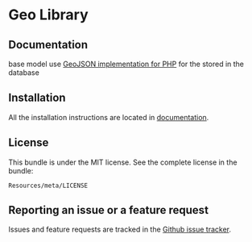 Geo Library
=========

Documentation
-------------

base model use [GeoJSON implementation for PHP](https://github.com/jmikola/geojson) for the stored in the database

Installation
------------

All the installation instructions are located in [documentation](https://github.com/4devs/Geo/blob/master/Resources/doc/index.md).

License
-------

This bundle is under the MIT license. See the complete license in the bundle:

    Resources/meta/LICENSE

Reporting an issue or a feature request
---------------------------------------

Issues and feature requests are tracked in the [Github issue tracker](https://github.com/4devs/Geo/issues).